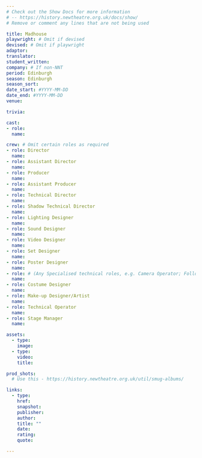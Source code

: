 ```yaml
---
# Check out the Show Docs for more information
# -- https://history.newtheatre.org.uk/docs/show/
# Remove or comment any lines that are not being used

title: Madhouse
playwright: # Omit if devised
devised: # Omit if playwright
adaptor:
translator:
student_written:
company: # If non-NNT
period: Edinburgh
season: Edinburgh
season_sort:
date_start: #YYYY-MM-DD
date_end: #YYYY-MM-DD
venue:

trivia:

cast:
- role:
  name:

crew: # Omit certain roles as required
- role: Director
  name:
- role: Assistant Director 
  name:
- role: Producer
  name:
- role: Assistant Producer
  name:
- role: Technical Director 
  name:
- role: Shadow Technical Director
  name:
- role: Lighting Designer 
  name:
- role: Sound Designer 
  name:
- role: Video Designer 
  name:
- role: Set Designer 
  name:
- role: Poster Designer 
  name:
- role: # (Any Specialised technical roles, e.g. Camera Operator; Followspot Operator etc.) 
  name:
- role: Costume Designer 
  name:
- role: Make-up Designer/Artist
  name:
- role: Technical Operator 
  name:
- role: Stage Manager 
  name:

assets:
  - type:
    image:
  - type:
    video:
    title:

prod_shots:
  # Use this - https://history.newtheatre.org.uk/util/smug-albums/

links:
  - type:
    href:
    snapshot:
    publisher:
    author:
    title: ""
    date:
    rating:
    quote:

---
```


<!-- Insert the show summary here -->
